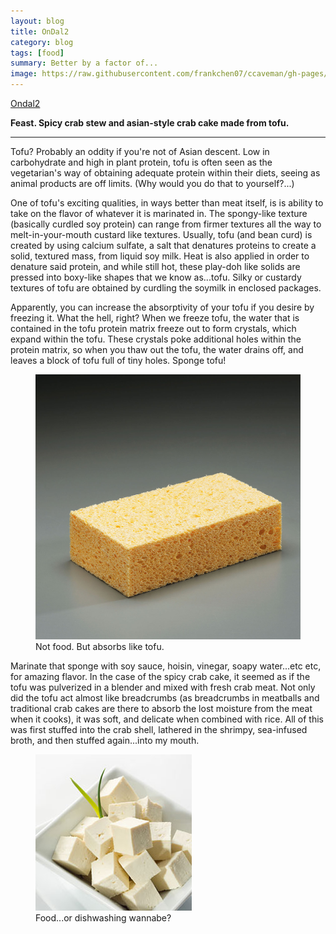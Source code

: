 ```yaml
---
layout: blog
title: OnDal2
category: blog
tags: [food]  
summary: Better by a factor of...
image: https://raw.githubusercontent.com/frankchen07/ccaveman/gh-pages/images/blog/031712_tofu_courtesy_google_images.jpg
---
```


[Ondal2](http://www.yelp.com/biz/ondal-2-los-angeles)

**Feast. Spicy crab stew and asian-style crab cake made from tofu.**

---

Tofu? Probably an oddity if you're not of Asian descent. Low in carbohydrate and high in plant protein, tofu is often seen as the vegetarian's way of obtaining adequate protein within their diets, seeing as animal products are off limits. (Why would you do that to yourself?...)

One of tofu's exciting qualities, in ways better than meat itself, is is ability to take on the flavor of whatever it is marinated in. The spongy-like texture (basically curdled soy protein) can range from firmer textures all the way to melt-in-your-mouth custard like textures. Usually, tofu (and bean curd) is created by using calcium sulfate, a salt that denatures proteins to create a solid, textured mass, from liquid soy milk. Heat is also applied in order to denature said protein, and while still hot, these play-doh like solids are pressed into boxy-like shapes that we know as...tofu. Silky or custardy textures of tofu are obtained by curdling the soymilk in enclosed packages.

Apparently, you can increase the absorptivity of your tofu if you desire by freezing it. What the hell, right? When we freeze tofu, the water that is contained in the tofu protein matrix freeze out to form crystals, which expand within the tofu. These crystals poke additional holes within the protein matrix, so when you thaw out the tofu, the water drains off, and leaves a block of tofu full of tiny holes. Sponge tofu!

<figure>
    <img src="https://raw.githubusercontent.com/frankchen07/ccaveman/gh-pages/images/blog/031712_sponge_courtesy_google_images.jpg"></img>
    <figcaption>Not food. But absorbs like tofu.</figcaption>
</figure>

Marinate that sponge with soy sauce, hoisin, vinegar, soapy water...etc etc, for amazing flavor. In the case of the spicy crab cake, it seemed as if the tofu was pulverized in a blender and mixed with fresh crab meat. Not only did the tofu act almost like breadcrumbs (as breadcrumbs in meatballs and traditional crab cakes are there to absorb the lost moisture from the meat when it cooks), it was soft, and delicate when combined with rice. All of this was first stuffed into the crab shell, lathered in the shrimpy, sea-infused broth, and then stuffed again...into my mouth.

<figure>
    <img src="https://raw.githubusercontent.com/frankchen07/ccaveman/gh-pages/images/blog/031712_tofu_courtesy_google_images.jpg"></img>
    <figcaption>Food...or dishwashing wannabe?</figcaption>
</figure>

